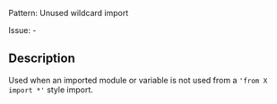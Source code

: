 Pattern: Unused wildcard import

Issue: -

## Description

Used when an imported module or variable is not used from a `'from X import *'` style import.